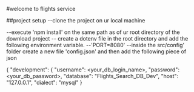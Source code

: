 #welcome to flights  service


##project setup
--clone the project on ur local machine

--execute 'npm install' on the same path as of ur root directory of the download project 
-- create a dotenv file in the root directory and add the following environment variable.
--'PORT=8080'
--inside the src/config' folder create a new file 'config.json' and then add the following piece of json




{
  "development": {
    "username": <your_db_login_name>,
    "password": <your_db_password>,
    "database": "Flights_Search_DB_Dev",
    "host": "127.0.0.1",
    "dialect": "mysql"
  }

